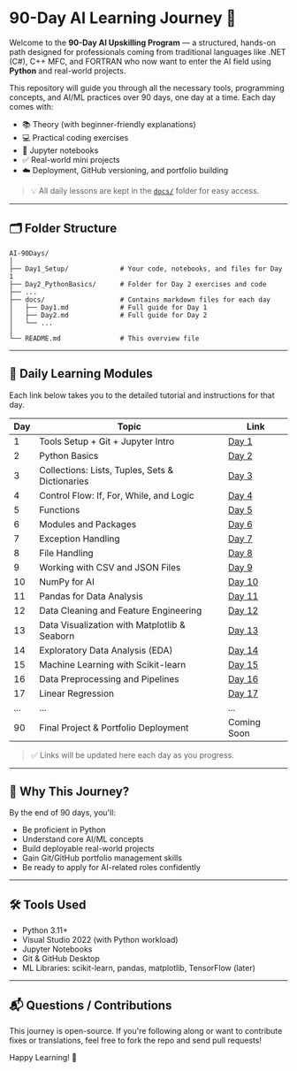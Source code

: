# 90-Day AI Learning Journey 🚀

Welcome to the **90-Day AI Upskilling Program** — a structured, hands-on path designed for professionals coming from traditional languages like .NET (C#), C++ MFC, and FORTRAN who now want to enter the AI field using **Python** and real-world projects.

This repository will guide you through all the necessary tools, programming concepts, and AI/ML practices over 90 days, one day at a time. Each day comes with:

* 📚 Theory (with beginner-friendly explanations)
* 💻 Practical coding exercises
* 📓 Jupyter notebooks
* ✅ Real-world mini projects
* ☁️ Deployment, GitHub versioning, and portfolio building

> 💡 All daily lessons are kept in the [`docs/`](docs/README.md) folder for easy access.

---

## 🗂 Folder Structure

```
AI-90Days/
│
├── Day1_Setup/             # Your code, notebooks, and files for Day 1
├── Day2_PythonBasics/      # Folder for Day 2 exercises and code
├── ...
├── docs/                   # Contains markdown files for each day
│   ├── Day1.md             # Full guide for Day 1
│   ├── Day2.md             # Full guide for Day 2
│   └── ...
│
└── README.md               # This overview file
```

---

## 🔗 Daily Learning Modules

Each link below takes you to the detailed tutorial and instructions for that day.

| Day | Topic                                           | Link                                          |
| --- | ----------------------------------------------- | --------------------------------------------- |
| 1   | Tools Setup + Git + Jupyter Intro               | [Day 1](docs/Day1_Setup.md)                   |
| 2   | Python Basics                                   | [Day 2](docs/Day2_PythonBasics.md)            |
| 3   | Collections: Lists, Tuples, Sets & Dictionaries | [Day 3](docs/Day3_Collections.md)             |
| 4   | Control Flow: If, For, While, and Logic         | [Day 4](docs/Day4_ControlFlow.md)             |
| 5   | Functions                                       | [Day 5](docs/Day5_Functions.md)               |
| 6   | Modules and Packages                            | [Day 6](docs/Day6_Modules.md)                 |
| 7   | Exception Handling                              | [Day 7](docs/Day7_Exceptions.md)              |
| 8   | File Handling                                   | [Day 8](docs/Day8_FileHandling.md)            |
| 9   | Working with CSV and JSON Files                 | [Day 9](docs/Day9_DataFiles.md)               |
| 10  | NumPy for AI                                    | [Day 10](docs/Day10_NumPyBasics.md)           |
| 11  | Pandas for Data Analysis                        | [Day 11](docs/Day11_PandasBasics.md)          |
| 12  | Data Cleaning and Feature Engineering           | [Day 12](docs/Day12_Data_Cleaning.md)         |
| 13  | Data Visualization with Matplotlib & Seaborn    | [Day 13](docs/Day13_Data_Visualization.md)    |
| 14  | Exploratory Data Analysis (EDA)                 | [Day 14](docs/Day14_EDA.md)                   |
| 15  | Machine Learning with Scikit-learn              | [Day 15](docs/Day15_Machine_Learning.md)      |
| 16  | Data Preprocessing and Pipelines                | [Day 16](docs/Day16_DataPipeline.md)          |
| 17  | Linear Regression                               | [Day 17](docs/Day17_LinearRegression.md)      |
| ... | ...                                             | ...                                           |
| 90  | Final Project & Portfolio Deployment            | Coming Soon                                   |

> ✅ Links will be updated here each day as you progress.

---

## 🧠 Why This Journey?

By the end of 90 days, you'll:

* Be proficient in Python
* Understand core AI/ML concepts
* Build deployable real-world projects
* Gain Git/GitHub portfolio management skills
* Be ready to apply for AI-related roles confidently

---

## 🛠 Tools Used

* Python 3.11+
* Visual Studio 2022 (with Python workload)
* Jupyter Notebooks
* Git & GitHub Desktop
* ML Libraries: scikit-learn, pandas, matplotlib, TensorFlow (later)

---

## 📬 Questions / Contributions

This journey is open-source. If you're following along or want to contribute fixes or translations, feel free to fork the repo and send pull requests!

Happy Learning! 🚀

